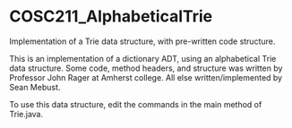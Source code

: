 # COSC211_AlphabeticalTrie
Implementation of a Trie data structure, with pre-written code structure.

This is an implementation of a dictionary ADT, using an alphabetical Trie data structure. Some code, method headers, and structure was written by Professor John Rager at Amherst college. All else written/implemented by Sean Mebust.

To use this data structure, edit the commands in the main method of Trie.java.
